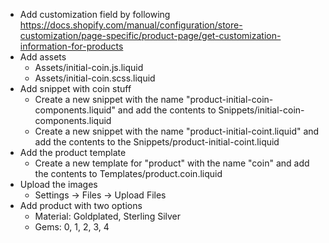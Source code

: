 * Add customization field by following https://docs.shopify.com/manual/configuration/store-customization/page-specific/product-page/get-customization-information-for-products
* Add assets
    * Assets/initial-coin.js.liquid
    * Assets/initial-coin.scss.liquid
* Add snippet with coin stuff
    * Create a new snippet with the name "product-initial-coin-components.liquid" and add the contents to Snippets/initial-coin-components.liquid
    * Create a new snippet with the name "product-initial-coint.liquid" and add the contents to the Snippets/product-initial-coint.liquid
* Add the product template
    * Create a new template for "product" with the name "coin" and add the contents to Templates/product.coin.liquid
* Upload the images
    * Settings -> Files -> Upload Files
* Add product with two options
    * Material: Goldplated, Sterling Silver
    * Gems: 0, 1, 2, 3, 4
    
